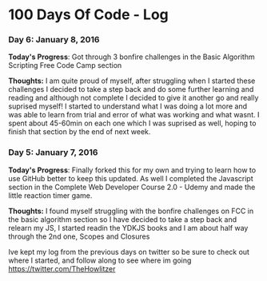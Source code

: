 # 100 Days Of Code - Log

### Day 6: January 8, 2016


**Today's Progress**: Got through 3 bonfire challenges in the Basic Algorithm Scripting Free Code Camp section

**Thoughts:** I am quite proud of myself, after struggling when I started these challenges I decided to take a step back and do some further learning and reading and although not complete I decided to give it another go and really suprised myself! I started to understand what I was doing a lot more and was able to learn from trial and error of what was working and what wasnt. I spent about 45-60min on each one which I was suprised as well, hoping to finish that section by the end of next week.


### Day 5: January 7, 2016


**Today's Progress**: Finally forked this for my own and trying to learn how to use GitHub better to keep this updated. As well I completed the Javascript section in the Complete Web Developer Course 2.0 - Udemy and made the little reaction timer game. 

**Thoughts:** I found myself struggling with the bonfire challenges on FCC in the basic algorithm section so I have decided to take a step back and relearn my JS, I started readin the YDKJS books and I am about half way through the 2nd one, Scopes and Closures

Ive kept my log from the previous days on twitter so be sure to check out where I started, and follow along to see where im going 
https://twitter.com/TheHowlitzer
